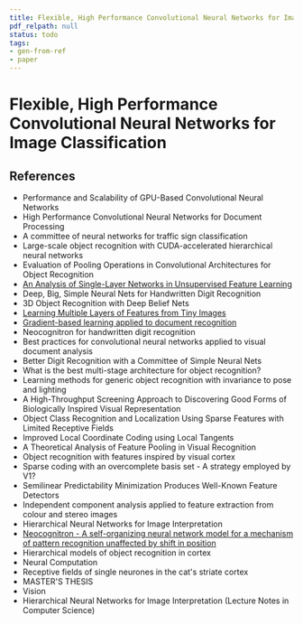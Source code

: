 ```yaml
---
title: Flexible, High Performance Convolutional Neural Networks for Image Classification
pdf_relpath: null
status: todo
tags:
- gen-from-ref
- paper
---
```


# Flexible, High Performance Convolutional Neural Networks for Image Classification

## References

- Performance and Scalability of GPU-Based Convolutional Neural Networks
- High Performance Convolutional Neural Networks for Document Processing
- A committee of neural networks for traffic sign classification
- Large-scale object recognition with CUDA-accelerated hierarchical neural networks
- Evaluation of Pooling Operations in Convolutional Architectures for Object Recognition
- [An Analysis of Single-Layer Networks in Unsupervised Feature Learning](./an-analysis-of-single-layer-networks-in-unsupervised-feature-learning.md)
- Deep, Big, Simple Neural Nets for Handwritten Digit Recognition
- 3D Object Recognition with Deep Belief Nets
- [Learning Multiple Layers of Features from Tiny Images](./learning-multiple-layers-of-features-from-tiny-images.md)
- [Gradient-based learning applied to document recognition](./gradient-based-learning-applied-to-document-recognition.md)
- Neocognitron for handwritten digit recognition
- Best practices for convolutional neural networks applied to visual document analysis
- Better Digit Recognition with a Committee of Simple Neural Nets
- What is the best multi-stage architecture for object recognition?
- Learning methods for generic object recognition with invariance to pose and lighting
- A High-Throughput Screening Approach to Discovering Good Forms of Biologically Inspired Visual Representation
- Object Class Recognition and Localization Using Sparse Features with Limited Receptive Fields
- Improved Local Coordinate Coding using Local Tangents
- A Theoretical Analysis of Feature Pooling in Visual Recognition
- Object recognition with features inspired by visual cortex
- Sparse coding with an overcomplete basis set - A strategy employed by V1?
- Semilinear Predictability Minimization Produces Well-Known Feature Detectors
- Independent component analysis applied to feature extraction from colour and stereo images
- Hierarchical Neural Networks for Image Interpretation
- [Neocognitron - A self-organizing neural network model for a mechanism of pattern recognition unaffected by shift in position](./neocognitron-a-self-organizing-neural-network-model-for-a-mechanism-of-pattern-recognition-unaffected-by-shift-in-position.md)
- Hierarchical models of object recognition in cortex
- Neural Computation
- Receptive fields of single neurones in the cat's striate cortex
- MASTER'S THESIS
- Vision
- Hierarchical Neural Networks for Image Interpretation (Lecture Notes in Computer Science)
